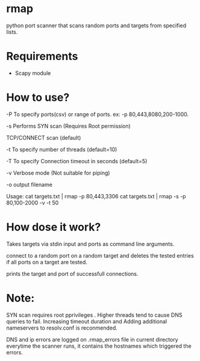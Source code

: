 # rmap
python port scanner that scans random ports and targets from specified lists.

# Requirements 
* Scapy module

# How to use?

  -P  To specify ports(csv) or range of ports.  ex: -p 80,443,8080,200-1000.
  
  -s  Performs SYN scan (Requires Root permission)
   
   TCP/CONNECT scan (default)

  -t  To specify number of threads (default=10)

  -T  To specify Connection timeout in seconds (default=5)
  
  -v  Verbose mode (Not suitable for piping)
   
  -o  output filename 

  Usage:  cat targets.txt | rmap -p 80,443,3306
          cat targets.txt | rmap -s -p 80,100-2000 -v -t 50

# How dose it work?

Takes targets via stdin input and ports as command line arguments.

connect to a random port on a random target and deletes the tested entries if all ports on a target are tested.

prints the target and port of successfull connections.

# Note: 
SYN scan requires root pprivileges .
Higher threads tend to cause DNS queries to fail.
Increasing timeout duration and Adding additional nameservers to resolv.conf is reconmended.

DNS and ip errors are logged on .rmap_errors file in current directory everytime the scanner runs, it contains the hostnames which triggered the errors.
